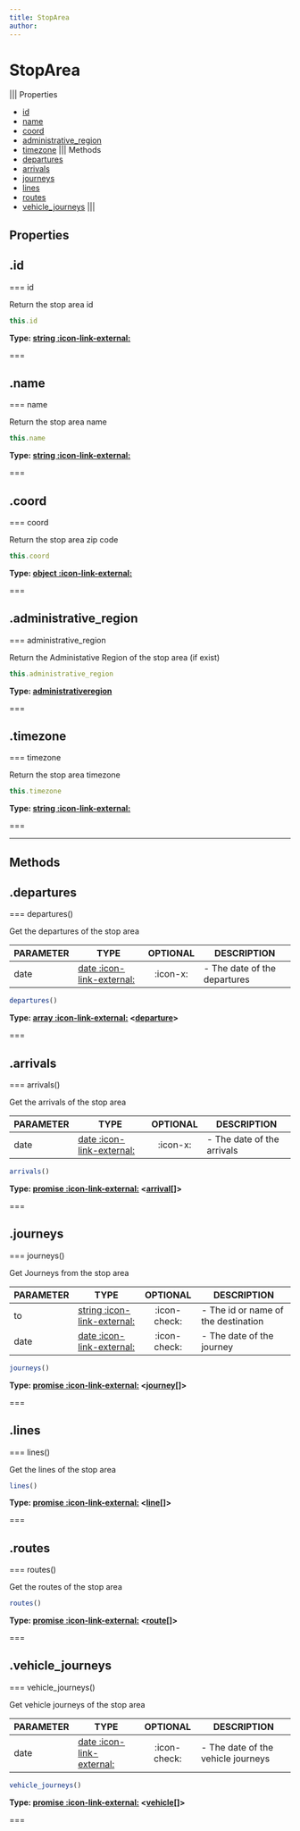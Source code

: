 ```yaml
---
title: StopArea
author:
---
```


# StopArea

||| Properties
- [id](#id)
- [name](#name)
- [coord](#coord)
- [administrative_region](#administrative_region)
- [timezone](#timezone)
||| Methods
- [departures](#departures)
- [arrivals](#arrivals)
- [journeys](#journeys)
- [lines](#lines)
- [routes](#routes)
- [vehicle_journeys](#vehicle_journeys)
|||
## Properties
## .id

=== id

Return the stop area id


```javascript
this.id
```
**Type: [string :icon-link-external:](https://developer.mozilla.org/en-US/docs/Web/JavaScript/Reference/Global_Objects/String)**

===

## .name

=== name

Return the stop area name


```javascript
this.name
```
**Type: [string :icon-link-external:](https://developer.mozilla.org/en-US/docs/Web/JavaScript/Reference/Global_Objects/String)**

===

## .coord

=== coord

Return the stop area zip code


```javascript
this.coord
```
**Type: [object :icon-link-external:](https://developer.mozilla.org/en-US/docs/Web/JavaScript/Reference/Global_Objects/Object)**

===

## .administrative_region

=== administrative_region

Return the Administative Region of the stop area (if exist)


```javascript
this.administrative_region
```
**Type: [administrativeregion](../structures/administrativeregion)**

===

## .timezone

=== timezone

Return the stop area timezone


```javascript
this.timezone
```
**Type: [string :icon-link-external:](https://developer.mozilla.org/en-US/docs/Web/JavaScript/Reference/Global_Objects/String)**

===

---
## Methods
## .departures

=== departures()

Get the departures of the stop area

| PARAMETER | TYPE | OPTIONAL | DESCRIPTION |
| --- | --- | :---: | --- |
| date | [date :icon-link-external:](https://developer.mozilla.org/en-US/docs/Web/JavaScript/Reference/Global_Objects/Date) | :icon-x: | - The date of the departures |

```javascript
departures()
```
**Type: [array :icon-link-external:](https://developer.mozilla.org/en-US/docs/Web/JavaScript/Reference/Global_Objects/Array) <[departure](../structures/departure)>**

===

## .arrivals

=== arrivals()

Get the arrivals of the stop area

| PARAMETER | TYPE | OPTIONAL | DESCRIPTION |
| --- | --- | :---: | --- |
| date | [date :icon-link-external:](https://developer.mozilla.org/en-US/docs/Web/JavaScript/Reference/Global_Objects/Date) | :icon-x: | - The date of the arrivals |

```javascript
arrivals()
```
**Type: [promise :icon-link-external:](https://developer.mozilla.org/en-US/docs/Web/JavaScript/Reference/Global_Objects/Promise) <[arrival](../structures/arrival)[]>**

===

## .journeys

=== journeys()

Get Journeys from the stop area

| PARAMETER | TYPE | OPTIONAL | DESCRIPTION |
| --- | --- | :---: | --- |
| to | [string :icon-link-external:](https://developer.mozilla.org/en-US/docs/Web/JavaScript/Reference/Global_Objects/String) | :icon-check: | - The id or name of the destination |
| date | [date :icon-link-external:](https://developer.mozilla.org/en-US/docs/Web/JavaScript/Reference/Global_Objects/Date) | :icon-check: | - The date of the journey |

```javascript
journeys()
```
**Type: [promise :icon-link-external:](https://developer.mozilla.org/en-US/docs/Web/JavaScript/Reference/Global_Objects/Promise) <[journey](../structures/journey)[]>**

===

## .lines

=== lines()

Get the lines of the stop area


```javascript
lines()
```
**Type: [promise :icon-link-external:](https://developer.mozilla.org/en-US/docs/Web/JavaScript/Reference/Global_Objects/Promise) <[line](../structures/line)[]>**

===

## .routes

=== routes()

Get the routes of the stop area


```javascript
routes()
```
**Type: [promise :icon-link-external:](https://developer.mozilla.org/en-US/docs/Web/JavaScript/Reference/Global_Objects/Promise) <[route](../structures/route)[]>**

===

## .vehicle_journeys

=== vehicle_journeys()

Get vehicle journeys of the stop area

| PARAMETER | TYPE | OPTIONAL | DESCRIPTION |
| --- | --- | :---: | --- |
| date | [date :icon-link-external:](https://developer.mozilla.org/en-US/docs/Web/JavaScript/Reference/Global_Objects/Date) | :icon-check: | - The date of the vehicle journeys |

```javascript
vehicle_journeys()
```
**Type: [promise :icon-link-external:](https://developer.mozilla.org/en-US/docs/Web/JavaScript/Reference/Global_Objects/Promise) <[vehicle](../structures/vehicle)[]>**

===

